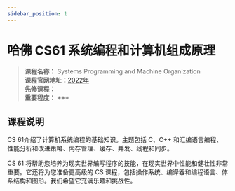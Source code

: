```yaml
---
sidebar_position: 1
---
```


# 哈佛 CS61 系统编程和计算机组成原理






>**课程名称：** Systems Programming and Machine Organization     
**课程官网地址：**[2022年](https://cs61.seas.harvard.edu/site/2022/)    
**先修课程：**   
**重要程度：** ※※※


## 课程说明
CS 61介绍了计算机系统编程的基础知识。主题包括 C、C++ 和汇编语言编程、性能分析和改进策略、内存管理、缓存、并发、线程和同步。

CS 61 将帮助您培养为现实世界编写程序的技能，在现实世界中性能和健壮性非常重要。它还将为您准备更高级的 CS 课程，包括操作系统、编译器和编程语言、体系结构和图形。我们希望它充满乐趣和挑战性。





<Comment></Comment>
